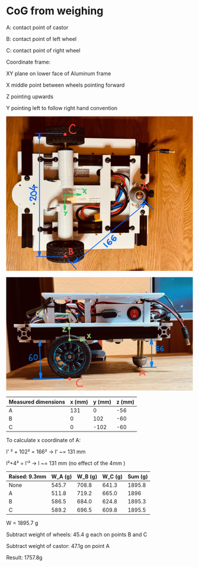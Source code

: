 # CoG from weighing

A: contact point of castor

B: contact point of left wheel

C: contact point of right wheel

Coordinate frame: 

XY plane on lower face of Aluminum frame

X middle point between wheels pointing forward

Z pointing upwards

Y pointing left to follow right hand convention

 ![](./assets/sevillabot_bottom_view.jpg)

 ![](./assets/sevillabot_side_view.jpg)



| Measured dimensions | x (mm) | y (mm) | z (mm) |
| ------------------- | ------ | ------ | ------ |
| A                   | 131    | 0      | -56    |
| B                   | 0      | 102    | -60    |
| C                   | 0      | -102   | -60    |

To calculate x coordinate of A:

l' ² + 102² = 166² -> l' ~= 131 mm

l²+4² = l'² -> l ~= 131 mm (no effect of the 4mm )

| Raised: 9.3mm | W_A (g) | W_B (g) | W_C (g) | Sum (g) |
| ------------- | ------- | ------- | ------- | ------- |
| None          | 545.7   | 708.8   | 641.3   | 1895.8  |
| A             | 511.8   | 719.2   | 665.0   | 1896    |
| B             | 586.5   | 684.0   | 624.8   | 1895.3  |
| C             | 589.2   | 696.5   | 609.8   | 1895.5  |

W = 1895.7 g

Subtract weight of wheels: 45.4 g each on points B and C

Subtract weight of castor: 47.1g on point A

Result: 1757.8g
